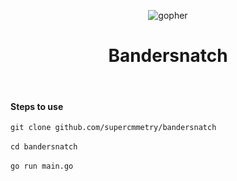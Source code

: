 <p align="center"><img src="https://i.ibb.co/5xcNxBK/gopher.png" alt="gopher"></p>

<h1 align="center">Bandersnatch</h1>
<br>
<h4> Steps to use </h4>

`git clone github.com/supercmmetry/bandersnatch`
<br>
<br>
`cd bandersnatch`
<br>
<br>
`go run main.go`

